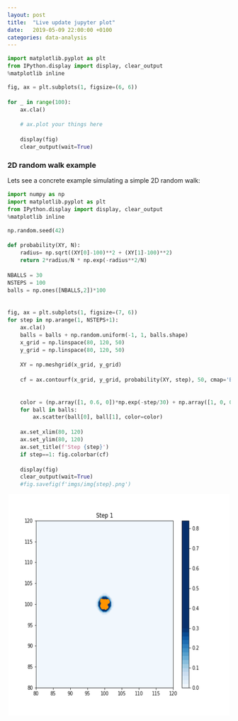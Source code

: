 ```yaml
---
layout: post
title:  "Live update jupyter plot"
date:   2019-05-09 22:00:00 +0100
categories: data-analysis
---
```


```python
import matplotlib.pyplot as plt
from IPython.display import display, clear_output
%matplotlib inline
```
```python
fig, ax = plt.subplots(1, figsize=(6, 6))

for _ in range(100):
    ax.cla()
    
    # ax.plot your things here
    
    display(fig)
    clear_output(wait=True)
```






### 2D random walk example
Lets see a concrete example simulating a simple 2D random walk:

```python
import numpy as np
import matplotlib.pyplot as plt
from IPython.display import display, clear_output
%matplotlib inline
```
```python
np.random.seed(42)

def probability(XY, N):
    radius= np.sqrt((XY[0]-100)**2 + (XY[1]-100)**2)
    return 2*radius/N * np.exp(-radius**2/N)
    
NBALLS = 30
NSTEPS = 100
balls = np.ones([NBALLS,2])*100


fig, ax = plt.subplots(1, figsize=(7, 6))
for step in np.arange(1, NSTEPS+1):
    ax.cla()
    balls = balls + np.random.uniform(-1, 1, balls.shape)
    x_grid = np.linspace(80, 120, 50)
    y_grid = np.linspace(80, 120, 50)
    
    XY = np.meshgrid(x_grid, y_grid)
    
    cf = ax.contourf(x_grid, y_grid, probability(XY, step), 50, cmap='Blues', vmin=0, vmax=0.3)
    

    color = (np.array([1, 0.6, 0])*np.exp(-step/30) + np.array([1, 0, 0])*(1-np.exp(-step/30)))
    for ball in balls:
        ax.scatter(ball[0], ball[1], color=color)
    
    ax.set_xlim(80, 120)
    ax.set_ylim(80, 120)
    ax.set_title(f'Step {step}')
    if step==1: fig.colorbar(cf)
    
    display(fig)
    clear_output(wait=True)
    #fig.savefig(f'imgs/img{step}.png')
```
<p style="text-align:center;"><img src="/asset/images/jupyter_live_update/random_walk.gif" alt="random walk" height="500" width="500"></p>








